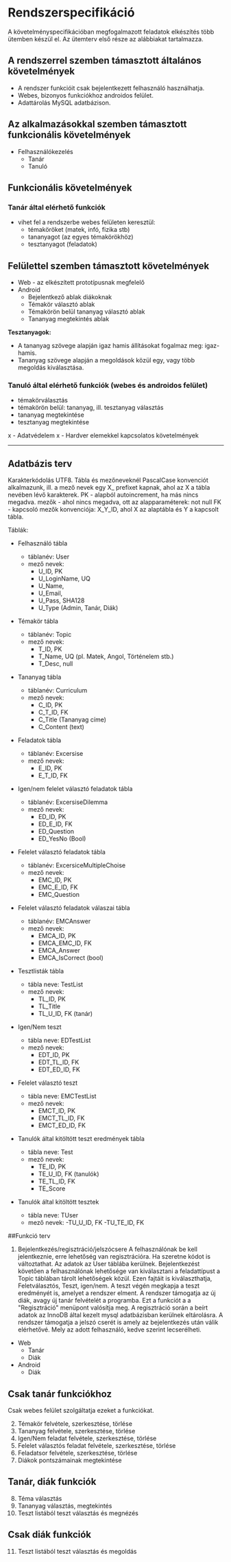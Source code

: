 # Rendszerspecifikáció

A követelményspecifikációban megfogalmazott feladatok elkészítés több ütemben készül el.
Az ütemterv első része az alábbiakat tartalmazza.	

## A rendszerrel szemben támasztott általános követelmények
- A rendszer funkcióit csak bejelentkezett felhasználó használhatja.
- Webes, bizonyos funkciókhoz androidos felület.
- Adattárolás MySQL adatbázison.

## Az alkalmazásokkal szemben támasztott funkcionális követelmények
- Felhasználókezelés
	- Tanár
	- Tanuló

## Funkcionális követelmények
### Tanár által elérhető funkciók
- vihet fel a rendszerbe webes felületen keresztül:
 	- témaköröket (matek, infó, fizika stb)
	- tananyagot (az egyes témakörökhöz)
	- tesztanyagot (feladatok)

## Felülettel szemben támasztott követelmények
- Web - az elkészített prototípusnak megfelelő
- Android
	- Bejelentkező ablak diákoknak
	- Témakör választó ablak
	- Témakörön belül tananyag választó ablak
	- Tananyag megtekintés ablak

**Tesztanyagok:**
- A tananyag szövege alapján igaz hamis állításokat fogalmaz meg: igaz-hamis.
- Tananyag szövege alapján a megoldások közül egy, vagy több megoldás kiválasztása.

### Tanuló által elérhető funkciók (webes és androidos felület)
- témakörválasztás
- témakörön belül: tananyag, ill. tesztanyag választás
- tananyag megtekintése
- tesztanyag megtekintése
	
x - Adatvédelem
x - Hardver elemekkel kapcsolatos követelmények

--------------------------------------

## Adatbázis terv

Karakterkódolás UTF8.
Tábla és mezőneveknél PascalCase konvenciót alkalmazunk, ill. a mező nevek egy X_ prefixet kapnak, ahol az X a tábla nevében lévő karakterek.
PK - alapból autoincrement, ha más nincs megadva.
mezők - ahol nincs megadva, ott az alapparaméterek: not null 
FK - kapcsoló mezők konvenciója: X_Y_ID, ahol X az alaptábla és Y a kapcsolt tábla.

Táblák:
- Felhasználó tábla
	- táblanév: User
	- mező nevek:
		- U_ID, PK 
		- U_LoginName, UQ
		- U_Name,
		- U_Email,
		- U_Pass, SHA128
		- U_Type (Admin, Tanár, Diák)
		
- Témakör tábla
	- táblanév: Topic
	- mező nevek:
		- T_ID, PK
		- T_Name, UQ (pl. Matek, Angol, Történelem stb.)
		- T_Desc, null

- Tananyag tábla
	- táblanév: Curriculum
	- mező nevek: 
		- C_ID, PK
		- C_T_ID, FK
		- C_Title (Tananyag címe)
		- C_Content (text)

- Feladatok tábla
	- táblanév: Excersise
	- mező nevek:
		- E_ID, PK
		- E_T_ID, FK

- Igen/nem felelet választó feladatok tábla
	- táblanév: ExcersiseDilemma
	- mező nevek:
		- ED_ID, PK
		- ED_E_ID, FK
		- ED_Question
		- ED_YesNo (Bool)
		
- Felelet választó feladatok tábla
	- táblanév: ExcersiceMultipleChoise
	- mező nevek:
		- EMC_ID, PK
		- EMC_E_ID, FK
		- EMC_Question
		
- Felelet választó feladatok válaszai tábla
	- táblanév: EMCAnswer
	- mező nevek:
		- EMCA_ID, PK
		- EMCA_EMC_ID, FK
		- EMCA_Answer
		- EMCA_IsCorrect (bool)
		
- Tesztlisták tábla
	- tábla neve: TestList
	- mező nevek:
		- TL_ID, PK
		- TL_Title
		- TL_U_ID, FK (tanár)
		
- Igen/Nem teszt
	- tábla neve: EDTestList
	- mező nevek:
		- EDT_ID, PK
		- EDT_TL_ID, FK
		- EDT_ED_ID, FK
		
- Felelet választó teszt
	- tábla neve: EMCTestList
	- mező nevek:
		- EMCT_ID, PK
		- EMCT_TL_ID, FK
		- EMCT_ED_ID, FK

- Tanulók által kitöltött teszt eredmények tábla
	- tábla neve: Test
	- mező nevek:
		- TE_ID, PK
		- TE_U_ID, FK (tanulók)
		- TE_TL_ID, FK
		- TE_Score
- Tanulók által kitöltött tesztek
	- tábla neve: TUser
	- mező nevek:
		-TU_U_ID, FK
		-TU_TE_ID, FK
		
##Funkció terv

1. Bejelentkezés/regisztráció/jelszócsere
	A felhasználónak be kell jelentkeznie, erre lehetőség van regisztrációra. Ha szeretne kódot is változtathat. Az adatok 		az User táblába kerülnek.
	Bejelentkezést követően a felhasználónak lehetősége van kiválasztani a feladattípust a Topic táblában tárolt lehetőségek 	közül. 
	Ezen fajtáit is kiválaszthatja, Feletválasztós, Teszt, igen/nem. A teszt végén megkapja a teszt eredményét is, amelyet a 	rendszer elment.
	A rendszer támogatja az új diák, avagy új tanár felvételét a programba.
	Ezt a funkciót a a "Regisztráció" menüpont valósítja meg.
	A regisztráció során a beírt adatok az InnoDB által kezelt mysql adatbázisban kerülnek eltárolásra.
	A rendszer támogatja a jelszó cserét is amely az bejelentkezés után válik elérhetővé.
	Mely az adott felhasználó, kedve szerint lecserélheti.
	
- Web
	- Tanár
	- Diák
- Android
	- Diák

Csak tanár funkciókhoz
----------------------

Csak webes felület szolgáltatja ezeket a funkciókat.

2. Témakör felvétele, szerkesztése, törlése
3. Tananyag felvétele, szerkesztése, törlése
4. Igen/Nem feladat felvétele, szerkesztése, törlése
5. Felelet választós feladat felvétele, szerkesztése, törlése
6. Feladatsor felvétele, szerkesztése, törlése
7. Diákok pontszámainak megtekintése

Tanár, diák funkciók
--------------------

8. Téma választás
9. Tananyag választás, megtekintés
10. Teszt listából teszt választás és megnézés

Csak diák funkciók
------------------

11. Teszt listából teszt választás és megoldás

